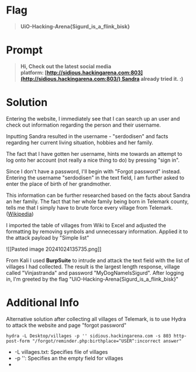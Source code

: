 # Flag

> **UiO-Hacking-Arena{Sigurd_is_a_flink_bisk}**

# Prompt

> **Hi, Check out the latest social media platform: [http://sidious.hackingarena.com:803](http://sidious.hackingarena.com:803/) Sandra already tried it. :)**

# Solution

Entering the website, I immediately see that I can search up an user and check out information regarding the person and their username.

Inputting Sandra resulted in the username - "serdodisen" and facts regarding her current living situation, hobbies and her family.

The fact that I have gotten her username, hints me towards an attempt to log onto her account (not really a nice thing to do) by pressing "sign in".

Since I don't have a password, I'll begin with "Forgot password" instead. Entering the username "serdodisen" in the text field, I am further asked to enter the place of birth of her grandmother.

This information can be further researched based on the facts about Sandra an her family. The fact that her whole family being born in Telemark county, tells me that I simply have to brute force every village from Telemark. ([Wikipedia](https://en.wikipedia.org/wiki/List_of_villages_in_Telemark))

I imported the table of villages from Wiki to Excel and adjusted the formatting by removing symbols and unnecessary information. Applied it to the attack payload by "Simple list"

![[Pasted image 20241024135735.png]]

From Kali I used **BurpSuite** to intrude and attack the text field with the list of villages I had collected. The result is the largest length response, village called "Vinjastranda" and password "MyDogNameIsSigurd". After logging in, I'm greeted by the flag "UiO-Hacking-Arena{Sigurd_is_a_flink_bisk}"


# Additional Info

Alternative solution after collecting all villages of Telemark, is to use Hydra to attack the website and page "forgot password"

```
hydra -L Desktop/villages -p '' sidious.hackingarena.com -s 803 http-post-form "/forgot/reminder.php:birthplace=^USER^:incorrect answer"
```

* -L villages.txt: Specifies file of villages
* -p '': Specifies an the empty field for villages
* 